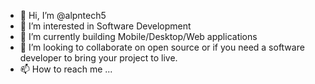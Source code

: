 - 👋 Hi, I’m @alpntech5
- 👀 I’m interested in Software Development
- 🌱 I’m currently building Mobile/Desktop/Web applications
- 💞️ I’m looking to collaborate on open source or if you need a software developer to bring your project to live.
- 📫 How to reach me ...

<!---
alpntech5/alpntech5 is a ✨ special ✨ repository because its `README.md` (this file) appears on your GitHub profile.
You can click the Preview link to take a look at your changes.
--->
